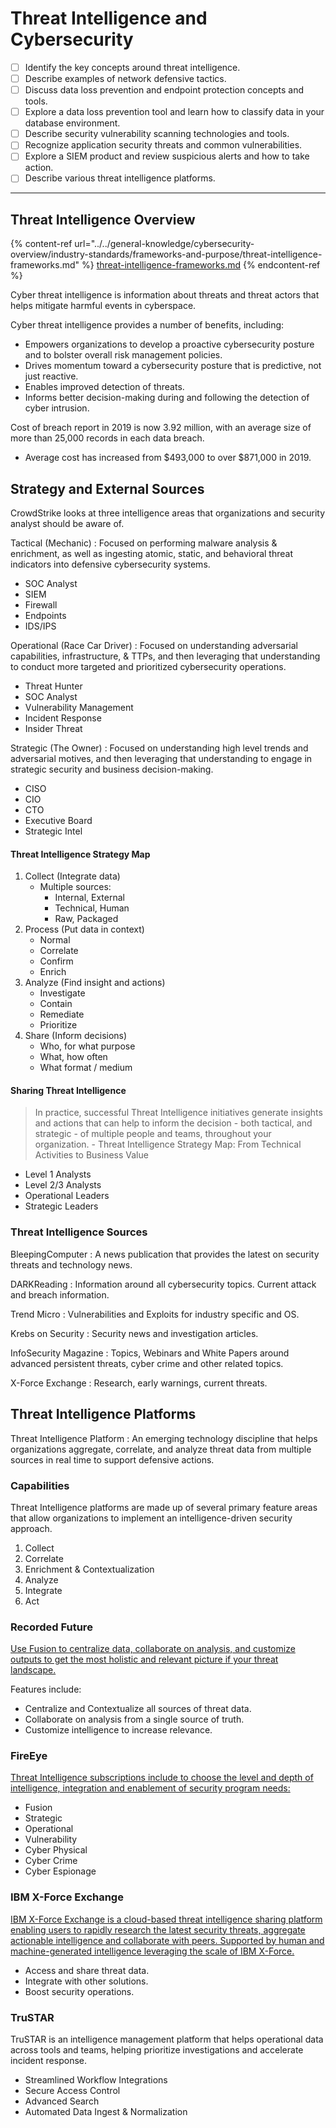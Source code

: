 # Threat Intelligence and Cybersecurity

* [ ] Identify the key concepts around threat intelligence.
* [ ] Describe examples of network defensive tactics.
* [ ] Discuss data loss prevention and endpoint protection concepts and tools.
* [ ] Explore a data loss prevention tool and learn how to classify data in your database environment.
* [ ] Describe security vulnerability scanning technologies and tools.
* [ ] Recognize application security threats and common vulnerabilities.
* [ ] Explore a SIEM product and review suspicious alerts and how to take action.
* [ ] Describe various threat intelligence platforms.

***

## Threat Intelligence Overview

{% content-ref url="../../general-knowledge/cybersecurity-overview/industry-standards/frameworks-and-purpose/threat-intelligence-frameworks.md" %}
[threat-intelligence-frameworks.md](../../general-knowledge/cybersecurity-overview/industry-standards/frameworks-and-purpose/threat-intelligence-frameworks.md)
{% endcontent-ref %}

Cyber threat intelligence is information about threats and threat actors that helps mitigate harmful events in cyberspace.

Cyber threat intelligence provides a number of benefits, including:

* Empowers organizations to develop a proactive cybersecurity posture and to bolster overall risk management policies.
* Drives momentum toward a cybersecurity posture that is predictive, not just reactive.
* Enables improved detection of threats.
* Informs better decision-making during and following the detection of cyber intrusion.

Cost of breach report in 2019 is now 3.92 million, with an average size of more than 25,000 records in each data breach.

* Average cost has increased from $493,000 to over $871,000 in 2019.

## Strategy and External Sources

CrowdStrike looks at three intelligence areas that organizations and security analyst should be aware of.

Tactical (Mechanic) : Focused on performing malware analysis & enrichment, as well as ingesting atomic, static, and behavioral threat indicators into defensive cybersecurity systems.

* SOC Analyst
* SIEM
* Firewall
* Endpoints
* IDS/IPS

Operational (Race Car Driver) : Focused on understanding adversarial capabilities, infrastructure, & TTPs, and then leveraging that understanding to conduct more targeted and prioritized cybersecurity operations.

* Threat Hunter
* SOC Analyst
* Vulnerability Management
* Incident Response
* Insider Threat

Strategic (The Owner) : Focused on understanding high level trends and adversarial motives, and then leveraging that understanding to engage in strategic security and business decision-making.

* CISO
* CIO
* CTO
* Executive Board
* Strategic Intel

#### Threat Intelligence Strategy Map

1. Collect (Integrate data)
   * Multiple sources:
     * Internal, External
     * Technical, Human
     * Raw, Packaged
2. Process (Put data in context)
   * Normal
   * Correlate
   * Confirm
   * Enrich
3. Analyze (Find insight and actions)
   * Investigate
   * Contain
   * Remediate
   * Prioritize
4. Share (Inform decisions)
   * Who, for what purpose
   * What, how often
   * What format / medium

#### Sharing Threat Intelligence

> In practice, successful Threat Intelligence initiatives generate insights and actions that can help to inform the decision - both tactical, and strategic - of multiple people and teams, throughout your organization. - Threat Intelligence Strategy Map: From Technical Activities to Business Value

* Level 1 Analysts
* Level 2/3 Analysts
* Operational Leaders
* Strategic Leaders

### Threat Intelligence Sources

BleepingComputer : A news publication that provides the latest on security threats and technology news.

DARKReading : Information around all cybersecurity topics. Current attack and breach information.

Trend Micro : Vulnerabilities and Exploits for industry specific and OS.

Krebs on Security : Security news and investigation articles.

InfoSecurity Magazine : Topics, Webinars and White Papers around advanced persistent threats, cyber crime and other related topics.

X-Force Exchange : Research, early warnings, current threats.

## Threat Intelligence Platforms

Threat Intelligence Platform : An emerging technology discipline that helps organizations aggregate, correlate, and analyze threat data from multiple sources in real time to support defensive actions.

### Capabilities

Threat Intelligence platforms are made up of several primary feature areas that allow organizations to implement an intelligence-driven security approach.

1. Collect
2. Correlate
3. Enrichment & Contextualization
4. Analyze
5. Integrate
6. Act

### Recorded Future

[Use Fusion to centralize data, collaborate on analysis, and customize outputs to get the most holistic and relevant picture if your threat landscape.](https://www.recordedfuture.com/)

Features include:

* Centralize and Contextualize all sources of threat data.
* Collaborate on analysis from a single source of truth.
* Customize intelligence to increase relevance.

### FireEye

[Threat Intelligence subscriptions include to choose the level and depth of intelligence, integration and enablement of security program needs:](https://www.fireeye.com/)

* Fusion
* Strategic
* Operational
* Vulnerability
* Cyber Physical
* Cyber Crime
* Cyber Espionage

### IBM X-Force Exchange

[IBM X-Force Exchange is a cloud-based threat intelligence sharing platform enabling users to rapidly research the latest security threats, aggregate actionable intelligence and collaborate with peers. Supported by human and machine-generated intelligence leveraging the scale of IBM X-Force.](https://www.ibm.com/products/xforce-exchange)

* Access and share threat data.
* Integrate with other solutions.
* Boost security operations.

### TruSTAR

TruSTAR is an intelligence management platform that helps operational data across tools and teams, helping prioritize investigations and accelerate incident response.

* Streamlined Workflow Integrations
* Secure Access Control
* Advanced Search
* Automated Data Ingest & Normalization
